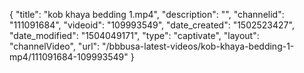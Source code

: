 {
    "title": "kob khaya bedding 1.mp4",
    "description": "",
    "channelid": "111091684",
    "videoid": "109993549",
    "date_created": "1502523427",
    "date_modified": "1504049171",
    "type": "captivate",
    "layout": "channelVideo",
    "url": "\/bbbusa-latest-videos\/kob-khaya-bedding-1-mp4\/111091684-109993549"
}
